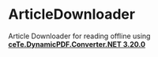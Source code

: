 # ArticleDownloader
Article Downloader for reading offline using <b><a href="https://www.nuget.org/packages/ceTe.DynamicPDF.Converter.NET/3.20.0">ceTe.DynamicPDF.Converter.NET 3.20.0</a></b>
